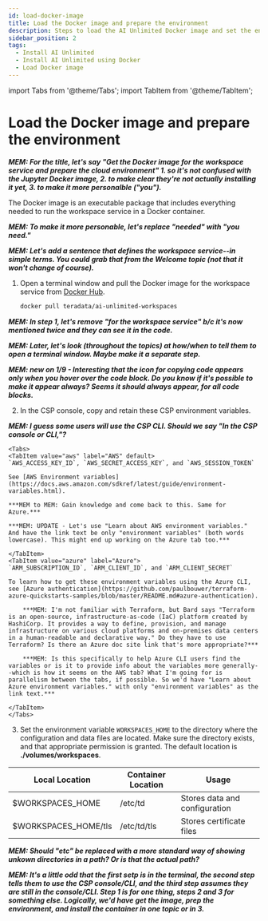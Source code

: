 ```yaml
---
id: load-docker-image
title: Load the Docker image and prepare the environment
description: Steps to load the AI Unlimited Docker image and set the environment.
sidebar_position: 2
tags:
  - Install AI Unlimited
  - Install AI Unlimited using Docker
  - Load Docker image
---
```

import Tabs from '@theme/Tabs';
import TabItem from '@theme/TabItem';

# Load the Docker image and prepare the environment

***MEM: For the title, let's say "Get the Docker image for the workspace service and prepare the cloud environment" 1. so it's not confused with the Jupyter Docker image, 2. to make clear they're not actually installing it yet, 3. to make it more personalble ("you").***

The Docker image is an executable package that includes everything needed to run the workspace service in a Docker container.

***MEM: To make it more personable, let's replace "needed" with "you need."***

***MEM: Let's add a sentence that defines the workspace service--in simple terms. You could grab that from the Welcome topic (not that it won't change of course).***

1. Open a terminal window and pull the Docker image for the workspace service from [Docker Hub](https://hub.docker.com/r/teradata/ai-unlimited-workspaces). 
    ```bash
    docker pull teradata/ai-unlimited-workspaces
    ```
***MEM: In step 1, let's remove "for the workspace service" b/c it's now mentioned twice and they can see it in the code.***

***MEM: Later, let's look (throughout the topics) at how/when to tell them to open a terminal window. Maybe make it a separate step.***

***MEM: new on 1/9 - Interesting that the icon for copying code appears only when you hover over the code block. Do you know if it's possible to make it appear always? Seems it should always appear, for all code blocks.***

2. In the CSP console, copy and retain these CSP environment variables. 

***MEM: I guess some users will use the CSP CLI. Should we say "In the CSP console or CLI,"?***

    <Tabs>
    <TabItem value="aws" label="AWS" default>
    `AWS_ACCESS_KEY_ID`, `AWS_SECRET_ACCESS_KEY`, and `AWS_SESSION_TOKEN`

    See [AWS Environment variables](https://docs.aws.amazon.com/sdkref/latest/guide/environment-variables.html).
	
	***MEM to MEM: Gain knowledge and come back to this. Same for Azure.***
	
	***MEM: UPDATE - Let's use "Learn about AWS environment variables." And have the link text be only "environment variables" (both words lowercase). This might end up working on the Azure tab too.***

    </TabItem>
    <TabItem value="azure" label="Azure">
    `ARM_SUBSCRIPTION_ID`, `ARM_CLIENT_ID`, and `ARM_CLIENT_SECRET`

    To learn how to get these environment variables using the Azure CLI, see [Azure authentication](https://github.com/paulbouwer/terraform-azure-quickstarts-samples/blob/master/README.md#azure-authentication).
	
		***MEM: I'm not familiar with Terraform, but Bard says "Terraform is an open-source, infrastructure-as-code (IaC) platform created by HashiCorp. It provides a way to define, provision, and manage infrastructure on various cloud platforms and on-premises data centers in a human-readable and declarative way." Do they have to use Terraform? Is there an Azure doc site link that's more appropriate?***

		***MEM: Is this specifically to help Azure CLI users find the variables or is it to provide info about the variables more generally--which is how it seems on the AWS tab? What I'm going for is parallelism between the tabs, if possible. So we'd have "Learn about Azure environment variables." with only "environment variables" as the link text.***

    </TabItem>
    </Tabs>

3. Set the environment variable `WORKSPACES_HOME` to the directory where the configuration and data files are located. Make sure the directory exists, and that appropriate permission is granted. The default location is **./volumes/workspaces**.


  | Local Location | Container Location | Usage |
  |----------------|--------------------|-------|
  | $WORKSPACES_HOME | /etc/td | Stores data and configuration |
  | $WORKSPACES_HOME/tls | /etc/td/tls | Stores certificate files |
  
 
  ***MEM: Should "etc" be replaced with a more standard way of showing unkown directories in a path? Or is that the actual path?***
  
  ***MEM: It's a little odd that the first setp is in the terminal, the second step tells them to use the CSP console/CLI, and the third step assumes they are still in the console/CLI. Step 1 is for one thing, steps 2 and 3 for something else. Logically, we'd have get the image, prep the environment, and install the container in one topic or in 3.***



